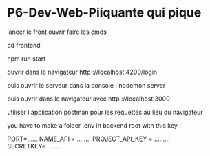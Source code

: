 # P6-Dev-Web-Piiquante qui pique

lancer le front ouvrir faire les cmds

cd frontend

npm run start

ouvrir dans le navigateur http ://localhost:4200/login

puis ouvrir le serveur dans la console : nodemon server

puis ouvrir dans le navigateur avec http ://localhost:3000

utiliser l application postman pour les requettes au lieu du navigateur

you have to make a folder .env in backend root with this key :

PORT=......
NAME_API = ........
PROJECT_API_KEY = .........
SECRETKEY=.........
